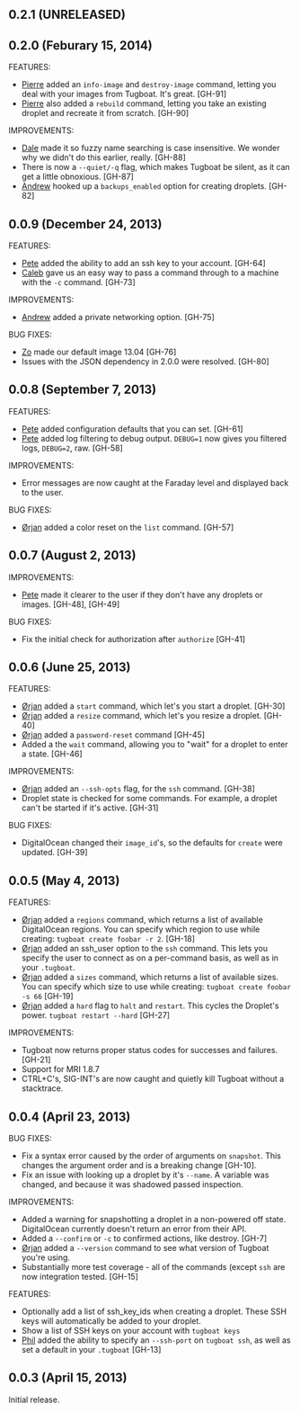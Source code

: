 ## 0.2.1 (UNRELEASED)


## 0.2.0 (Feburary 15, 2014)

FEATURES:

  - [Pierre](https://github.com/spearway) added an `info-image` and `destroy-image`
  command, letting you deal with your images from Tugboat. It's great. [GH-91]
  - [Pierre](https://github.com/spearway) also added a `rebuild` command,
  letting you take an existing droplet and recreate it from scratch. [GH-90]

IMPROVEMENTS:

  - [Dale](https://github.com/Vel0x) made it so fuzzy name searching
  is case insensitive. We wonder why we didn't do this earlier, really. [GH-88]
  - There is now a `--quiet/-q` flag, which makes Tugboat be silent, as it
  can get a little obnoxious. [GH-87]
  - [Andrew](https://github.com/4n3w) hooked up a `backups_enabled` option
  for creating droplets. [GH-82]


## 0.0.9 (December 24, 2013)

FEATURES:

  - [Pete](https://github.com/petems) added the ability to add an
  ssh key to your account. [GH-64]
  - [Caleb](https://github.com/calebreach) gave us an easy way
  to pass a command through to a machine with the `-c` command. [GH-73]

IMPROVEMENTS:

  - [Andrew](https://github.com/4n3w) added a private networking option. [GH-75]

BUG FIXES:

  - [Zo](https://github.com/obradovic) made our default image 13.04 [GH-76]
  - Issues with the JSON dependency in 2.0.0 were resolved. [GH-80]


## 0.0.8 (September 7, 2013)

FEATURES:

  - [Pete](https://github.com/petems) added configuration defaults
  that you can set. [GH-61]
  - [Pete](https://github.com/petems) added log filtering to debug output.
  `DEBUG=1` now gives you filtered logs, `DEBUG=2`, raw. [GH-58]

IMPROVEMENTS:

  - Error messages are now caught at the Faraday level and displayed
  back to the user.

BUG FIXES:

  - [Ørjan](https://github.com/blom) added a color reset on the `list`
  command. [GH-57]

## 0.0.7 (August 2, 2013)

IMPROVEMENTS:

  - [Pete](https://github.com/petems) made it clearer to the user
  if they don't have any droplets or images. [GH-48], [GH-49]

BUG FIXES:

  - Fix the initial check for authorization after `authorize` [GH-41]

## 0.0.6 (June 25, 2013)

FEATURES:

  - [Ørjan](https://github.com/blom) added a `start` command, which
  let's you start a droplet. [GH-30]
  - [Ørjan](https://github.com/blom) added a `resize` command, which
  let's you resize a droplet. [GH-40]
  - [Ørjan](https://github.com/blom) added a `password-reset` command
  [GH-45]
  - Added a the `wait` command, allowing you to "wait" for a droplet
  to enter a state. [GH-46]

IMPROVEMENTS:

  - [Ørjan](https://github.com/blom) added an `--ssh-opts` flag, for the
  `ssh` command. [GH-38]
  - Droplet state is checked for some commands. For example, a droplet
  can't be started if it's active. [GH-31]

BUG FIXES:

  - DigitalOcean changed their `image_id`'s, so the defaults for `create`
  were updated. [GH-39]

## 0.0.5 (May 4, 2013)

FEATURES:

  - [Ørjan](https://github.com/blom) added a `regions` command, which
  returns a list of available DigitalOcean regions. You can specify
  which region to use while creating: `tugboat create foobar -r 2`. [GH-18]
  - [Ørjan](https://github.com/blom) added an ssh_user option to the
  `ssh` command. This lets you specify the user to connect as on
  a per-command basis, as well as in your `.tugboat`.
  - [Ørjan](https://github.com/blom) added a `sizes` command, which
  returns a list of available sizes. You can specify which size to
  use while creating: `tugboat create foobar -s 66` [GH-19]
  - [Ørjan](https://github.com/blom) added a `hard` flag to
  `halt` and `restart`. This cycles the Droplet's power. `tugboat restart --hard` [GH-27]

IMPROVEMENTS:

  - Tugboat now returns proper status codes for successes and failures.
  [GH-21]
  - Support for MRI 1.8.7
  - CTRL+C's, SIG-INT's are now caught and quietly kill Tugboat without
  a stacktrace.

## 0.0.4 (April 23, 2013)

BUG FIXES:

  - Fix a syntax error caused by the order of arguments on `snapshot`.
  This changes the argument order and is a breaking change [GH-10].
  - Fix an issue with looking up a droplet by it's `--name`. A variable
  was changed, and because it was shadowed passed inspection.

IMPROVEMENTS:

  - Added a warning for snapshotting a droplet in a non-powered off
  state. DigitalOcean currently doesn't return an error from their API.
  - Added a `--confirm` or `-c` to confirmed actions, like destroy. [GH-7]
  - [Ørjan](https://github.com/blom) added a `--version` command to see
  what version of Tugboat you're using.
  - Substantially more test coverage - all of the commands (except `ssh` are
  now integration tested. [GH-15]

FEATURES:

  - Optionally add a list of ssh_key_ids when creating a droplet. These
  SSH keys will automatically be added to your droplet.
  - Show a list of SSH keys on your account with `tugboat keys`
  - [Phil](https://github.com/PhilETaylor) added the ability to specify
  an `--ssh-port` on `tugboat ssh`, as well as set a default in your `.tugboat` [GH-13]

## 0.0.3 (April 15, 2013)

Initial release.
